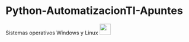 # Python-AutomatizacionTI-Apuntes

Sistemas operativos Windows y Linux <img src="https://media.giphy.com/media/WUlplcMpOCEmTGBtBW/giphy.gif" width="30"> 
